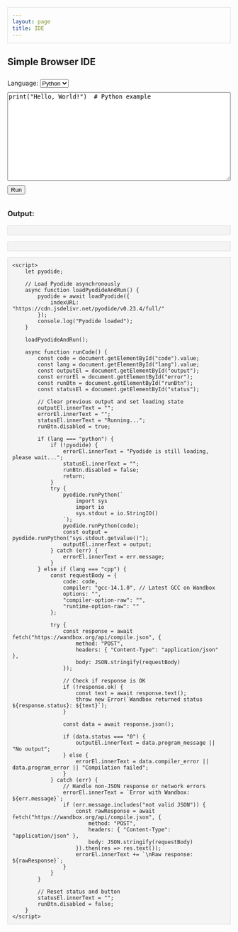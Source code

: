 ```yaml
---
layout: page
title: IDE
---
```


<head>
    <meta charset="UTF-8">
    <meta name="viewport" content="width=device-width, initial-scale=1.0">
    <title>Simple Browser IDE</title>
    <style>
        textarea { width: 100%; height: 200px; font-family: monospace; }
        pre { background: #f4f4f4; padding: 10px; border: 1px solid #ddd; }
        .error { color: red; }
        select, button { margin: 10px 0; }
        #status { font-style: italic; color: #555; }
        button:disabled { opacity: 0.5; }
    </style>
    <!-- Load Pyodide for Python execution -->
    <script src="https://cdn.jsdelivr.net/pyodide/v0.23.4/full/pyodide.js"></script>
</head>
<body>
    <h2>Simple Browser IDE</h2>
    <label for="lang">Language:</label>
    <select id="lang">
        <option value="python">Python</option>
        <option value="cpp">C++</option>
    </select>
    <br>
    <textarea id="code" placeholder="Write your code here...">
print("Hello, World!")  # Python example
    </textarea>
    <br>
    <button id="runBtn" onclick="runCode()">Run</button>
    <span id="status"></span>
    <h3>Output:</h3>
    <pre id="output"></pre>
    <pre id="error" class="error"></pre>

    <script>
        let pyodide;

        // Load Pyodide asynchronously
        async function loadPyodideAndRun() {
            pyodide = await loadPyodide({
                indexURL: "https://cdn.jsdelivr.net/pyodide/v0.23.4/full/"
            });
            console.log("Pyodide loaded");
        }

        loadPyodideAndRun();

        async function runCode() {
            const code = document.getElementById("code").value;
            const lang = document.getElementById("lang").value;
            const outputEl = document.getElementById("output");
            const errorEl = document.getElementById("error");
            const runBtn = document.getElementById("runBtn");
            const statusEl = document.getElementById("status");

            // Clear previous output and set loading state
            outputEl.innerText = "";
            errorEl.innerText = "";
            statusEl.innerText = "Running...";
            runBtn.disabled = true;

            if (lang === "python") {
                if (!pyodide) {
                    errorEl.innerText = "Pyodide is still loading, please wait...";
                    statusEl.innerText = "";
                    runBtn.disabled = false;
                    return;
                }
                try {
                    pyodide.runPython(`
                        import sys
                        import io
                        sys.stdout = io.StringIO()
                    `);
                    pyodide.runPython(code);
                    const output = pyodide.runPython("sys.stdout.getvalue()");
                    outputEl.innerText = output;
                } catch (err) {
                    errorEl.innerText = err.message;
                }
            } else if (lang === "cpp") {
                const requestBody = {
                    code: code,
                    compiler: "gcc-14.1.0", // Latest GCC on Wandbox
                    options: "",
                    "compiler-option-raw": "",
                    "runtime-option-raw": ""
                };

                try {
                    const response = await fetch("https://wandbox.org/api/compile.json", {
                        method: "POST",
                        headers: { "Content-Type": "application/json" },
                        body: JSON.stringify(requestBody)
                    });

                    // Check if response is OK
                    if (!response.ok) {
                        const text = await response.text();
                        throw new Error(`Wandbox returned status ${response.status}: ${text}`);
                    }

                    const data = await response.json();

                    if (data.status === "0") {
                        outputEl.innerText = data.program_message || "No output";
                    } else {
                        errorEl.innerText = data.compiler_error || data.program_error || "Compilation failed";
                    }
                } catch (err) {
                    // Handle non-JSON response or network errors
                    errorEl.innerText = `Error with Wandbox: ${err.message}`;
                    if (err.message.includes("not valid JSON")) {
                        const rawResponse = await fetch("https://wandbox.org/api/compile.json", {
                            method: "POST",
                            headers: { "Content-Type": "application/json" },
                            body: JSON.stringify(requestBody)
                        }).then(res => res.text());
                        errorEl.innerText += `\nRaw response: ${rawResponse}`;
                    }
                }
            }

            // Reset status and button
            statusEl.innerText = "";
            runBtn.disabled = false;
        }
    </script>
</body>